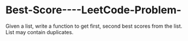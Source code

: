 # Best-Score----LeetCode-Problem-
Given a list, write a function to get first, second best scores from the list.  List may contain duplicates.
